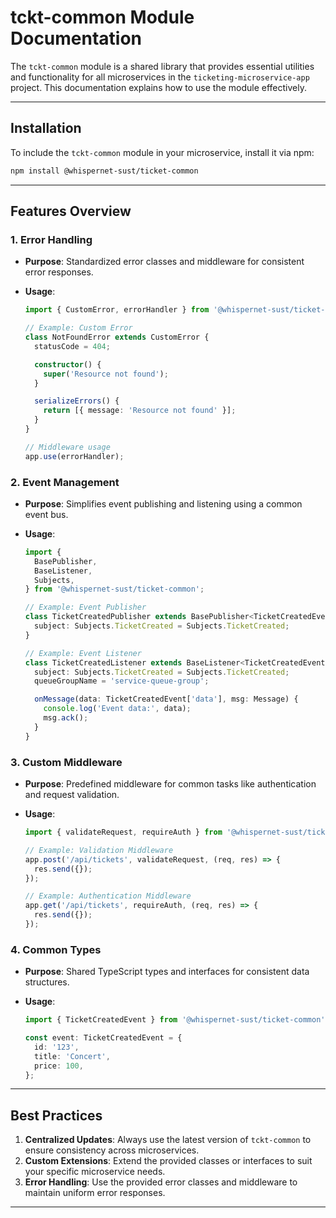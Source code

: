 # tckt-common Module Documentation

The `tckt-common` module is a shared library that provides essential utilities and functionality for all microservices in the `ticketing-microservice-app` project. This documentation explains how to use the module effectively.

---

## Installation

To include the `tckt-common` module in your microservice, install it via npm:

```bash
npm install @whispernet-sust/ticket-common
```

---

## Features Overview

### 1. Error Handling

- **Purpose**: Standardized error classes and middleware for consistent error responses.
- **Usage**:

  ```typescript
  import { CustomError, errorHandler } from '@whispernet-sust/ticket-common';

  // Example: Custom Error
  class NotFoundError extends CustomError {
    statusCode = 404;

    constructor() {
      super('Resource not found');
    }

    serializeErrors() {
      return [{ message: 'Resource not found' }];
    }
  }

  // Middleware usage
  app.use(errorHandler);
  ```

### 2. Event Management

- **Purpose**: Simplifies event publishing and listening using a common event bus.
- **Usage**:

  ```typescript
  import {
    BasePublisher,
    BaseListener,
    Subjects,
  } from '@whispernet-sust/ticket-common';

  // Example: Event Publisher
  class TicketCreatedPublisher extends BasePublisher<TicketCreatedEvent> {
    subject: Subjects.TicketCreated = Subjects.TicketCreated;
  }

  // Example: Event Listener
  class TicketCreatedListener extends BaseListener<TicketCreatedEvent> {
    subject: Subjects.TicketCreated = Subjects.TicketCreated;
    queueGroupName = 'service-queue-group';

    onMessage(data: TicketCreatedEvent['data'], msg: Message) {
      console.log('Event data:', data);
      msg.ack();
    }
  }
  ```

### 3. Custom Middleware

- **Purpose**: Predefined middleware for common tasks like authentication and request validation.
- **Usage**:

  ```typescript
  import { validateRequest, requireAuth } from '@whispernet-sust/ticket-common';

  // Example: Validation Middleware
  app.post('/api/tickets', validateRequest, (req, res) => {
    res.send({});
  });

  // Example: Authentication Middleware
  app.get('/api/tickets', requireAuth, (req, res) => {
    res.send({});
  });
  ```

### 4. Common Types

- **Purpose**: Shared TypeScript types and interfaces for consistent data structures.
- **Usage**:

  ```typescript
  import { TicketCreatedEvent } from '@whispernet-sust/ticket-common';

  const event: TicketCreatedEvent = {
    id: '123',
    title: 'Concert',
    price: 100,
  };
  ```

---

## Best Practices

1. **Centralized Updates**: Always use the latest version of `tckt-common` to ensure consistency across microservices.
2. **Custom Extensions**: Extend the provided classes or interfaces to suit your specific microservice needs.
3. **Error Handling**: Use the provided error classes and middleware to maintain uniform error responses.

---
